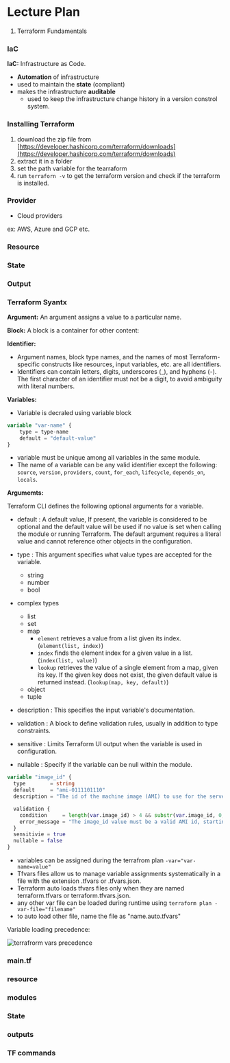 # Lecture Plan

1. Terraform Fundamentals


### IaC


**IaC:** Infrastructure as Code.

- **Automation** of infrastructure
- used to maintain the **state** (compliant)
- makes the infrastructure **auditable**
  - used to keep the infrastructure change history in a version constrol system.

### Installing Terraform

1. download the zip file from [https://developer.hashicorp.com/terraform/downloads](https://developer.hashicorp.com/terraform/downloads)
2. extract it in a folder
3. set the path variable for the tearraform
4. run `terraforn -v` to get the terraform version and check if the terraform is installed.


### Provider

- Cloud providers

ex: AWS, Azure and GCP etc.

### Resource


### State

### Output



### Terraform Syantx


**Argument:** An argument assigns a value to a particular name.

**Block:** A block is a container for other content:

**Identifier:** 

- Argument names, block type names, and the names of most Terraform-specific constructs like resources, input variables, etc. are all identifiers.
- Identifiers can contain letters, digits, underscores (_), and hyphens (-). The first character of an identifier must not be a digit, to avoid ambiguity with literal numbers.

**Variables:**

- Variable is decraled using variable block

```tf
variable "var-name" {
    type = type-name
    default = "default-value"
}
```

- variable must be unique among all variables in the same module.
- The name of a variable can be any valid identifier except the following: `source`, `version`, `providers`, `count`, `for_each`, `lifecycle`, `depends_on`, `locals`.

**Argumemts:**

Terraform CLI defines the following optional arguments for a variable.
- default : A default value, If present, the variable is considered to be optional and the default value will be used if no value is set when calling the module or running Terraform. The default argument requires a literal value and cannot reference other objects in the configuration.
- type : This argument specifies what value types are accepted for the variable.
   - string
   - number
   - bool
 - complex types
   - list
   - set
   - map
      - `element` retrieves a value from a list given its index.(`element(list, index)`)
      - `index` finds the element index for a given value in a list.(`index(list, value)`)
      - `lookup` retrieves the value of a single element from a map, given its key. If the given key does not exist, the given default value is returned instead. (`lookup(map, key, default)`)
   - object
   - tuple 

- description : This specifies the input variable's documentation.
- validation : A block to define validation rules, usually in addition to type constraints.
- sensitive : Limits Terraform UI output when the variable is used in configuration.
- nullable : Specify if the variable can be null within the module.

```tf
variable "image_id" {
  type        = string
  default     = "ami-0111101110" 
  description = "The id of the machine image (AMI) to use for the server."

  validation {
    condition     = length(var.image_id) > 4 && substr(var.image_id, 0, 4) == "ami-"
    error_message = "The image_id value must be a valid AMI id, starting with \"ami-\"."
  }
  sensitivie = true
  nullable = false
}
```

- variables can be assigned during the terrafrom plan `-var="var-name=value"`
- Tfvars files allow us to manage variable assignments systematically in a file with the extension .tfvars or .tfvars.json.
- Terraform auto loads tfvars files only when they are named terraform.tfvars or terraform.tfvars.json.
- any other var file can be loaded during runtime using `terraform plan -var-file="filename"`
- to auto load other file, name the file as "name.auto.tfvars"

Variable loading precedence:

![terrafrorm vars precedence](./images/tfvars-precedence.PNG)


### main.tf


### resource


### modules


### State


### outputs


### TF commands